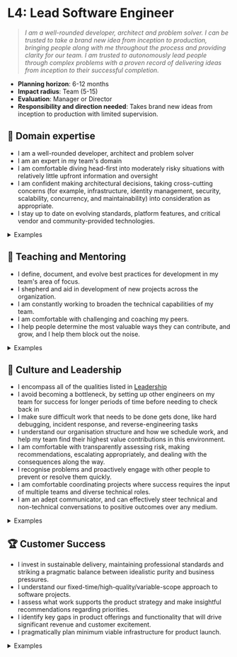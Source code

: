 # L4: Lead Software Engineer

> _I am a well-rounded developer, architect and problem solver. I can be trusted to take a brand new idea from inception to production, bringing people along with me throughout the process and providing clarity for our team. I am trusted to autonomously lead people through complex problems with a proven record of delivering ideas from inception to their successful completion._

- **Planning horizon**: 6-12 months
- **Impact radius**: Team (5-15)
- **Evaluation**: Manager or Director
- **Responsibility and direction needed**: Takes brand new ideas from inception to production with limited supervision.

## 🦉 Domain expertise

- I am a well-rounded developer, architect and problem solver
- I am an expert in my team's domain
- I am comfortable diving head-first into moderately risky situations with relatively little upfront information and oversight
- I am confident making architectural decisions, taking cross-cutting concerns (for example, infrastructure, identity management, security, scalability, concurrency, and maintainability) into consideration as appropriate.
- I stay up to date on evolving standards, platform features, and critical vendor and community-provided technologies.

<details>
<summary>Examples</summary>

- I successfully completed a large, complex project with multiple components.
- I dived head-first into a bug fix or incident in an area of significant ambiguity or risk, led the investigation and resolved the issue.

</details>

## 🌱 Teaching and Mentoring

- I define, document, and evolve best practices for development in my team's area of focus.
- I shepherd and aid in development of new projects across the organization.
- I am constantly working to broaden the technical capabilities of my team.
- I am comfortable with challenging and coaching my peers.
- I help people determine the most valuable ways they can contribute, and grow, and I help them block out the noise.

<details>
<summary>Examples</summary>

- I provided training and mentoring for multiple team members, deliberately helping them to round out their skill sets.
- I shared my on-the-job learning and experiences with others so they can understand and be more effective in their own roles.
- I broke up a project in such a way that lined up appropriate challenges for each of my teammates that helped them grow.
- I had some difficult conversations with my teammates, challenging them directly while showing them my care for them personally.
- I adjusted my interactions to adapt to the different working styles and needs of individuals on my team.

</details>

## 🧭 Culture and Leadership

- I encompass all of the qualities listed in [Leadership](https://github.com/OctopusDeploy/People/blob/main/Leadership.md)
- I avoid becoming a bottleneck, by setting up other engineers on my team for success for longer periods of time before needing to check back in
- I make sure difficult work that needs to be done gets done, like hard debugging, incident response, and reverse-engineering tasks
- I understand our organisation structure and how we schedule work, and help my team find their highest value contributions in this environment.
- I am comfortable with transparently assessing risk, making recommendations, escalating appropriately, and dealing with the consequences along the way.
- I recognise problems and proactively engage with other people to prevent or resolve them quickly.
- I am comfortable coordinating projects where success requires the input of multiple teams and diverse technical roles.
- I am an adept communicator, and can effectively steer technical and non-technical conversations to positive outcomes over any medium.

<details>
<summary>Examples</summary>

- I identified the work involved with delivering a Pitch, broke it into tasks and managed the project to completion.
- I provided principles to my team that allowed other engineers to navigate more decisions of their own, without relying on me as a sole decision maker
- I took ownership of my team's retrospective process, making sure everyone had a voice in how our team works and evolves together.
- I performed interviews for engineering candidates, providing detailed and useful feedback 
- I confidently pitched an idea, positively influencing and convincing people to take decisive action.
- I effectively steered technical and non-technical conversations to positive outcomes.
- I was typically the first to take responsibility for reducing waste in our process.
- I noticed a project was going to become blocked by another team, or take longer than expected, so I pulled together relevant stakeholders to propose an updated plan and reach a consensus.

</details>

## 🏆 Customer Success

- I invest in sustainable delivery, maintaining professional standards and striking a pragmatic balance between idealistic purity and business pressures.
- I understand our fixed-time/high-quality/variable-scope approach to software projects.
- I assess what work supports the product strategy and make insightful recommendations regarding priorities.
- I identify key gaps in product offerings and functionality that will drive significant revenue and customer excitement.
- I pragmatically plan minimum viable infrastructure for product launch.

<details>
<summary>Examples</summary>

- I contributed to shaping a pitch, identified risks and appropriate scoping, that helped us ship value to customers as soon as possible, and meet the team's objectives over one or more cycles.
- I was comfortable building a product vision based on the needs of multiple customers.
- In delivering a pitch, I used the "scope hammer" judiciously, to maintain high quality while shipping as much value as possible to users within a cycle.

</details>

